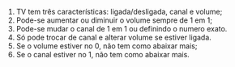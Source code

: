 1. TV tem três características: ligada/desligada, canal e volume;
2. Pode-se aumentar ou diminuir o volume sempre de 1 em 1;
3. Pode-se mudar o canal de 1 em 1 ou definindo o numero exato.
4. Só pode trocar de canal e alterar volume se estiver ligada.
5. Se o volume estiver no 0, não tem como abaixar mais;
6. Se o canal estiver no 1, não tem como abaixar mais.

